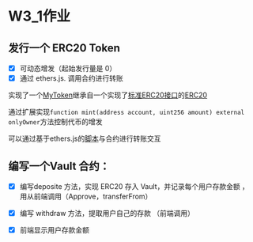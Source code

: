# W3_1作业

## 发⾏⼀个 ERC20 Token

- [x]  可动态增发（起始发⾏量是 0）
- [x]  通过 ethers.js. 调⽤合约进⾏转账

实现了一个[MyToken](./code/MyToken.sol)继承自一个实现了[标准ERC20接口](./code/IERC20.sol)的[ERC20](./code/ERC20.sol)

通过扩展实现`function mint(address account, uint256 amount) external onlyOwner`方法控制代币的增发

可以通过基于ethers.js的[脚本](./scripts/transferMyToken.js)与合约进行转账交互

## 编写⼀个Vault 合约：
  - [x] 编写deposite ⽅法，实现 ERC20 存⼊ Vault，并记录每个⽤户存款⾦额 ， ⽤从前端调⽤（Approve，transferFrom） 
  - [x] 编写 withdraw ⽅法，提取⽤户⾃⼰的存款 （前端调⽤）
  - [x] 前端显示⽤户存款⾦额


